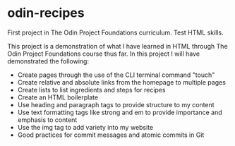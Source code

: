 # odin-recipes
First project in The Odin Project Foundations curriculum. Test HTML skills.


This project is a demonstration of what I have learned in HTML through The Odin Project Foundations course thus far. In this project I will have demonstrated the following:
- Create pages through the use of the CLI terminal command "touch"
- Create relative and absolute links from the homepage to multiple pages
- Create lists to list ingredients and steps for recipes
- Create an HTML boilerplate
- Use heading and paragraph tags to provide structure to my content
- Use text formatting tags like strong and em to provide importance and emphasis to content
- Use the img tag to add variety into my website
- Good practices for commit messages and atomic commits in Git